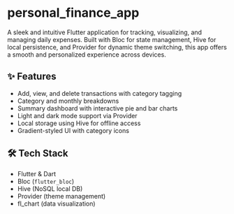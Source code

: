 # personal_finance_app

A sleek and intuitive Flutter application for tracking, visualizing, and managing daily expenses. Built with Bloc for state management, Hive for local persistence, and Provider for dynamic theme switching, this app offers a smooth and personalized experience across devices.

## ✨ Features

- Add, view, and delete transactions with category tagging
- Category and monthly breakdowns
- Summary dashboard with interactive pie and bar charts
- Light and dark mode support via Provider
- Local storage using Hive for offline access
- Gradient-styled UI with category icons

## 🛠 Tech Stack

- Flutter & Dart
- Bloc (`flutter_bloc`)
- Hive (NoSQL local DB)
- Provider (theme management)
- fl_chart (data visualization)
